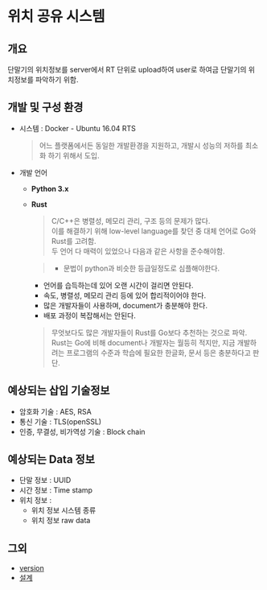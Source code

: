 # 위치 공유 시스템
## 개요
단말기의 위치정보를 server에서 RT 단위로 upload하여 user로 하여금 단말기의 위치정보를 파악하기 위함.

## 개발 및 구성 환경
- 시스템 : Docker - Ubuntu 16.04 RTS
  > 어느 플랫폼에서든 동일한 개발환경을 지원하고, 개발시 성능의 저하를 최소화 하기 위해서 도입.

- 개발 언어
  - **Python 3.x**
  - **Rust**
    > C/C++은 병렬성, 메모리 관리, 구조 등의 문제가 많다.  
    이를 해결하기 위해 low-level language를 찾던 중 대체 언어로 Go와 Rust를 고려함.  
    두 언어 다 매력이 있었으나 다음과 같은 사항을 준수해야함.

    >- 문법이 python과 비슷한 등급일정도로 심플해야한다.
    - 언어를 습득하는데 있어 오랜 시간이 걸리면 안된다.
    - 속도, 병렬성, 메모리 관리 등에 있어 합리적이어야 한다.
    - 많은 개발자들이 사용하며, document가 충분해야 한다.
    - 배포 과정이 복잡해서는 안된다.

    > 무엇보다도 많은 개발자들이 Rust를 Go보다 추천하는 것으로 파악. Rust는 Go에 비해 document나 개발자는 월등히 적지만, 지금 개발하려는 프로그램의 수준과 학습에 필요한 한글화, 문서 등은 충분하다고 판단.

## 예상되는 삽입 기술정보
- 암호화 기술 : AES, RSA
- 통신 기술 : TLS(openSSL)
- 인증, 무결성, 비가역성 기술 : Block chain

## 예상되는 Data 정보
- 단말 정보 : UUID
- 시간 정보 : Time stamp
- 위치 정보 :   
  - 위치 정보 시스템 종류
  - 위치 정보 raw data

## 그외
- [version](version.md)
- [설계]()

